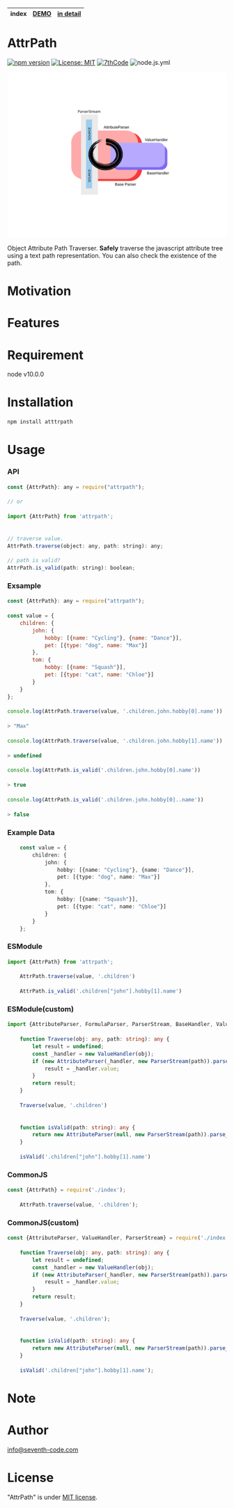 | index | [DEMO] | [in detail] |
|-------|--------|----|

[DEMO]: docs/demo.md
[in detail]: docs/detail.md

# AttrPath
[![npm version](https://badge.fury.io/js/attrpath.svg)](https://badge.fury.io/js/attrpath)
[![License: MIT](https://img.shields.io/badge/License-MIT-yellow.svg)](https://opensource.org/licenses/MIT)
[![7thCode](https://circleci.com/gh/7thCode/attrpath.svg?style=shield)](<LINK>)
![node.js.yml](https://github.com/7thCode/attrpath/actions/workflows/node.js.yml/badge.svg)


<img src="https://raw.githubusercontent.com/7thCode/attrpath/0281b0c1d1984b451394de4a0f4d15c075338401/AttributeParser.svg" alt="" title="">

Object Attribute Path Traverser.
**Safely** traverse the javascript attribute tree using a text path representation.
You can also check the existence of the path.

# Motivation




# Features




# Requirement

node v10.0.0

# Installation

```bash
npm install atttrpath
```

# Usage

### API
```js
const {AttrPath}: any = require("attrpath");

// or

import {AttrPath} from 'attrpath';


// traverse value. 
AttrPath.traverse(object: any, path: string): any;

// path is valid?
AttrPath.is_valid(path: string): boolean;
```

### Exsample
```js
const {AttrPath}: any = require("attrpath");

const value = {
    children: {
        john: {
            hobby: [{name: "Cycling"}, {name: "Dance"}],
            pet: [{type: "dog", name: "Max"}]
        },
        tom: {
            hobby: [{name: "Squash"}],
            pet: [{type: "cat", name: "Chloe"}]
        }
    }
};

console.log(AttrPath.traverse(value, '.children.john.hobby[0].name'))

> "Max"

console.log(AttrPath.traverse(value, '.children.john.hobby[1].name'))

> undefined

console.log(AttrPath.is_valid('.children.john.hobby[0].name'))

> true

console.log(AttrPath.is_valid('.children.john.hobby[0]..name'))

> false

```
### Example Data
```ts
    const value = {
        children: {
            john: {
                hobby: [{name: "Cycling"}, {name: "Dance"}],
                pet: [{type: "dog", name: "Max"}]
            },
            tom: {
                hobby: [{name: "Squash"}],
                pet: [{type: "cat", name: "Chloe"}]
            }
        }
    };
```
### ESModule
```ts
import {AttrPath} from 'attrpath';

    AttrPath.traverse(value, '.children')

    AttrPath.is_valid('.children["john"].hobby[1].name')
```
### ESModule(custom)
```ts
import {AttributeParser, FormulaParser, ParserStream, BaseHandler, ValueHandler} from './index';

    function Traverse(obj: any, path: string): any {
        let result = undefined;
        const _handler = new ValueHandler(obj);
        if (new AttributeParser(_handler, new ParserStream(path)).parse_path()) {
            result = _handler.value;
        }
        return result;
    }

    Traverse(value, '.children')


    function isValid(path: string): any {
        return new AttributeParser(null, new ParserStream(path)).parse_path();
    }

    isValid('.children["john"].hobby[1].name')
```
### CommonJS
```ts
const {AttrPath} = require('./index');

    AttrPath.traverse(value, '.children');
```
### CommonJS(custom)
```ts
const {AttributeParser, ValueHandler, ParserStream} = require('./index');

    function Traverse(obj: any, path: string): any {
        let result = undefined;
        const _handler = new ValueHandler(obj);
        if (new AttributeParser(_handler, new ParserStream(path)).parse_path()) {
            result = _handler.value;
        }
        return result;
    }

    Traverse(value, '.children');

    
    function isValid(path: string): any {
        return new AttributeParser(null, new ParserStream(path)).parse_path();
    }

    isValid('.children["john"].hobby[1].name');
```

# Note



# Author

info@seventh-code.com

# License

"AttrPath" is under [MIT license](https://en.wikipedia.org/wiki/MIT_License).





